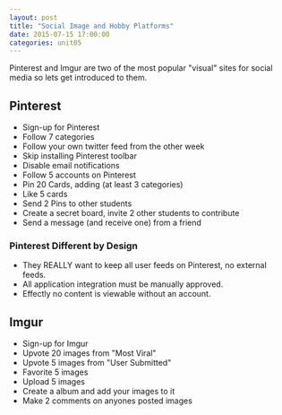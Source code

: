 ```yaml
---
layout: post
title: "Social Image and Hobby Platforms"
date: 2015-07-15 17:00:00
categories: unit05
---
```


Pinterest and Imgur are two of the most popular "visual" sites for social media
so lets get introduced to them.

## Pinterest

* Sign-up for Pinterest
* Follow 7 categories
* Follow your own twitter feed from the other week
* Skip installing Pinterest toolbar
* Disable email notifications
* Follow 5 accounts on Pinterest
* Pin 20 Cards, adding (at least 3 categories)
* Like 5 cards
* Send 2 Pins to other students
* Create a secret board, invite 2 other students to contribute
* Send a message (and receive one) from a friend

### Pinterest Different by Design

* They REALLY want to keep all user feeds on Pinterest, no external feeds.
* All application integration must be manually approved.
* Effectly no content is viewable without an account.

## Imgur

* Sign-up for Imgur
* Upvote 20 images from "Most Viral"
* Upvote 5 images from "User Submitted"
* Favorite 5 images
* Upload 5 images
* Create a album and add your images to it
* Make 2 comments on anyones posted images
